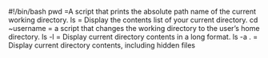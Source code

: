  #!/bin/bash
pwd =A script that prints the absolute path name of the current working directory.
ls = Display the contents list of your current directory.
cd ~username = a script that changes the working directory to the user’s home directory.
ls -l = Display current directory contents in a long format.
ls -a . = Display current directory contents, including hidden files
